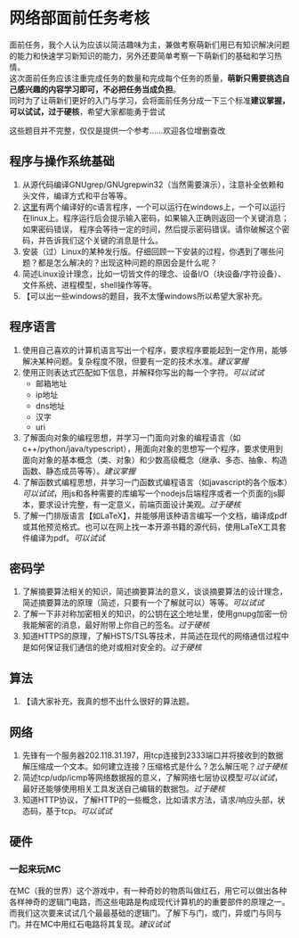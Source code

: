 # 网络部面前任务考核
面前任务，我个人认为应该以简洁趣味为主，兼做考察萌新们用已有知识解决问题的能力和快速学习新知识的能力，另外还要简单考察一下萌新们的基础和学习热情。
<br/>
这次面前任务应该注重完成任务的数量和完成每个任务的质量，**萌新只需要挑选自己感兴趣的内容学习即可，不必把任务当成负担**。
<br/>
同时为了让萌新们更好的入门与学习，会将面前任务分成一下三个标准**建议掌握，可以试试，过于硬核**，希望大家都能勇于尝试

这些题目并不完整，仅仅是提供一个参考……欢迎各位增删查改
## 程序与操作系统基础
1. 从源代码编译GNUgrep/GNUgrepwin32（当然需要演示），注意补全依赖和头文件，编译方式和平台等等。
2. [这里]()有两个编译好的c语言程序，一个可以运行在windows上，一个可以运行在linux上。程序运行后会提示输入密码，如果输入正确则返回一个关键消息；如果密码错误，
   程序会等待一定的时间，然后提示密码错误。请你破解这个密码，并告诉我们这个关键的消息是什么。
3. 安装（过）Linux的某种发行版。仔细回顾一下安装的过程，你遇到了哪些问题？都是怎么解决的？出现这种问题的原因会是什么呢？
4. 简述Linux设计理念，比如一切皆文件的理念、设备I/O（块设备/字符设备）、文件系统、进程模型，shell操作等等。
5. 【可以出一些windows的题目，我不太懂windows所以希望大家补充。

## 程序语言
1. 使用自己喜欢的计算机语言写出一个程序，要求程序要能起到一定作用，能够解决某种问题。复杂程度不限，但要有一定的技术水准。*建议掌握*
2. 使用正则表达式匹配如下信息，并解释你写出的每一个字符。*可以试试*
   - 邮箱地址
   - ip地址
   - dns地址
   - 汉字
   - uri
3. 了解面向对象的编程思想，并学习一门面向对象的编程语言（如c++/python/java/typescript），用面向对象的思想写一个程序，要求使用到面向对象的基本概念（类、对象）和少数高级概念（继承、多态、抽象、构造函数、静态成员等等）。*建议掌握*
4. 了解函数式编程思想，并学习一门函数式编程语言（如javascript的各个版本）*可以试试*，用js和各种需要的库编写一个nodejs后端程序或者一个页面的js脚本，要求设计完整，有一定意义，前端页面设计美观。*过于硬核*
5. 了解一门排版语言【如LaTeX】，并能够用该种语言编写一个文档，编译成pdf或其他预览格式。也可以在网上找一本开源书籍的源代码，使用LaTeX工具套件编译为pdf。*可以试试*
   
## 密码学
1. 了解摘要算法相关的知识，简述摘要算法的意义，谈谈摘要算法的设计理念，简述摘要算法的原理（简述，只要有一个了解就可以）等等。*可以试试*
2. 了解一下非对称加密相关的知识，的公钥在[这个]()地址里，使用gnupg加密一份我能解密的消息，最好附带上你自己的签名。*过于硬核*
3. 知道HTTPS的原理，了解HSTS/TSL等技术，并简述在现代的网络通信过程中是如何保证我们通信的绝对或相对安全的。*过于硬核*

## 算法
1. 【请大家补充，我真的想不出什么很好的算法题。

## 网络
1. 先锋有一个服务器202.118.31.197，用tcp连接到2333端口并将接收到的数据解压缩成一个文本。如何建立连接？压缩格式是什么？怎么解压呢？*过于硬核*
2. 简述tcp/udp/icmp等网络数据报的意义，了解网络七层协议模型*可以试试*，最好还能够使用相关工具发送自己编辑的数据包。*过于硬核*
3. 知道HTTP协议，了解HTTP的一些概念，比如请求方法，请求/响应头部，状态码，基于tcp。*可以试试*
## 硬件
### 一起来玩MC
在MC（我的世界）这个游戏中，有一种奇妙的物质叫做红石，用它可以做出各种各样神奇的逻辑门电路，而这些电路是构成现代计算机的的重要部件的原理之一。
<br/>而我们这次要来试试几个最最基础的逻辑门。了解下与门，或门，异或门与同与门。并在MC中用红石电路将其复现。*建议试试*
